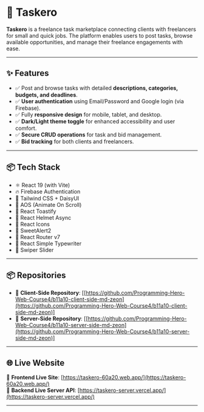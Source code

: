 # 🚀 Taskero

**Taskero** is a freelance task marketplace connecting clients with freelancers for small and quick jobs. The platform enables users to post tasks, browse available opportunities, and manage their freelance engagements with ease.

---

## ✨ Features

- ✅ Post and browse tasks with detailed **descriptions, categories, budgets, and deadlines**.
- ✅ **User authentication** using Email/Password and Google login (via Firebase).
- ✅ Fully **responsive design** for mobile, tablet, and desktop.
- ✅ **Dark/Light theme toggle** for enhanced accessibility and user comfort.
- ✅ **Secure CRUD operations** for task and bid management.
- ✅ **Bid tracking** for both clients and freelancers.

---

## 📦 Tech Stack

- ⚛️ React 19 (with Vite)
- 🔥 Firebase Authentication
- 🎨 Tailwind CSS + DaisyUI
- 🚀 AOS (Animate On Scroll)
- 🍞 React Toastify
- 🧠 React Helmet Async
- 🎯 React Icons
- 🧠 SweetAlert2
- 🧭 React Router v7
- 💬 React Simple Typewriter
- 🎡 Swiper Slider

---

## 📦 Repositories

- 🔸 **Client-Side Repository**: [[https://github.com/Programming-Hero-Web-Course4/b11a10-client-side-md-zeon](https://github.com/Programming-Hero-Web-Course4/b11a10-client-side-md-zeon)]
- 🔸 **Server-Side Repository**: [[https://github.com/Programming-Hero-Web-Course4/b11a10-server-side-md-zeon](https://github.com/Programming-Hero-Web-Course4/b11a10-server-side-md-zeon)]

---

## 🌐 Live Website

🔗 **Frontend Live Site**: [https://taskero-60a20.web.app/](https://taskero-60a20.web.app/)  
🔗 **Backend Live Server API**: [https://taskero-server.vercel.app/](https://taskero-server.vercel.app/)

---

